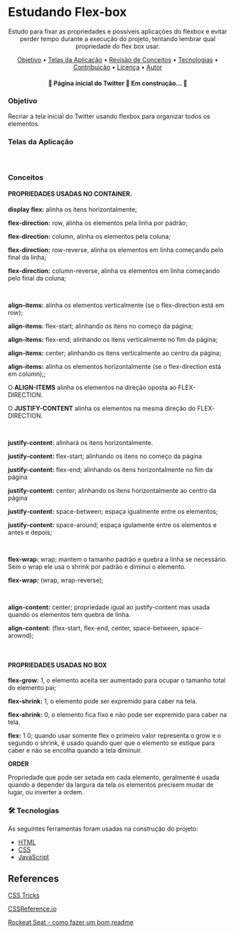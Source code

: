 # Estudando Flex-box

<p align="center">Estudo para fixar as propriedades e possíveis aplicações do flexbox e evitar perder tempo durante a execução do projeto, tentando lembrar qual propriedade do flex box usar.</p>

<p align="center">
 <a href="#objetivo">Objetivo</a> •
 <a href="#telas-da-aplicacao">Telas da Aplicação</a> •
 <a href="#conceitos">Revisão de Conceitos</a> •
 <a href="#tecnologias">Tecnologias</a> •
 <a href="#contribuicao">Contribuição</a> •
 <a href="#licenc-a">Licença</a> •
 <a href="#autor">Autor</a>
</p>

<h4 align="center">
	🚧  Página inicial do Twitter 🚀 Em construção...  🚧
</h4>

### Objetivo
<p>Recriar a tela inicial do Twitter usando flexbox para organizar todos os elementos.</p>

### Telas da Aplicação

<h1 align="center">
  <img alt="" title="#" src="./assets/home.png" />
</h1>

### Conceitos

#### PROPRIEDADES USADAS NO CONTAINER.
  <p><b>display flex:</b> alinha os itens horizontalmente;</p>
  <p><b>flex-direction:</b> row, alinha os elementos pela linha por padrão;</p>
  <p><b>flex-direction:</b> column, alinha os elementos pela coluna;</p>
  <p><b>flex-direction:</b> row-reverse, alinha os elementos em linha começando pelo final da linha;</p>
  <p><b>flex-direction:</b> column-reverse, alinha os elementos em linha começando pelo final da coluna;</p>
  </br>
  <p><b>align-items:</b> alinha os elementos verticalmente (se o flex-direction está em row);</p>
  <p><b>align-items:</b> flex-start; alinhando os itens no começo da página;</p>
  <p><b>align-items:</b> flex-end; alinhando os itens verticalmente  no fim da página;</p>
  <p><b>align-items:</b> center; alinhando os itens verticalmente  ao centro da página;</p>
  <p><b>align-items:</b> alinha os elementos horizontalmente (se o flex-direction está em column);;</p>

  <p>O <b>ALIGN-ITEMS</b> alinha os elementos na direção oposta ao FLEX-DIRECTION.</p>
  <p>O <b>JUSTIFY-CONTENT</b> alinha os elementos na mesma direção do FLEX-DIRECTION.</p>
  </br>
  <p><b>justify-content:</b> alinhará os itens horizontalmente.
  <p><b>justify-content:</b> flex-start; alinhando os itens no começo da página</p>
  <p><b>justify-content:</b> flex-end; alinhando os itens horizontalmente no fim da página</p>
  <p><b>justify-content:</b> center; alinhando os itens horizontalmente ao centro da página</p>
  <p><b>justify-content:</b> space-between; espaça igualmente entre os elementos;</p>
  <p><b>justify-content:</b> space-around; espaça igulamente entre os elementos e antes e depois;</p>
  </br>
  <p><b>flex-wrap:</b> wrap; mantem o tamanho padrão e quebra a linha se necessário. Sem o wrap ele usa o shrink por padrão e diminui o elemento.</p>
  <p><b>flex-wrap:</b> (wrap, wrap-reverse);</p>
  </br>
  <p><b>align-content:</b> center; propriedade igual ao justify-content mas usada quando os elementos tem quebra de linha.</p>
  <p><b>align-content:</b> (flex-start, flex-end, center, space-between, space-arownd);</p>
  </br>

#### PROPRIEDADES USADAS NO BOX
  <p><b>flex-grow:</b> 1, o elemento aceita ser aumentado para ocupar o tamanho total do elemento pai;</p>
  <p><b>flex-shrink:</b> 1, o elemento pode ser expremido para caber na tela.</p>
  <p><b>flex-shrink:</b> 0, o elemento fica fixo e não pode ser expremido para caber na tela.</p>

  <p><b>flex:</b> 1 0; quando usar somente flex o primeiro valor representa o grow e o segundo o shrink,
  é usado quando quer que o elemento se estique para caber e não se encolha quando a tela diminuir.</p>
<p><b>ORDER</b></p>
  <p>Propriedade que pode ser setada em cada elemento, geralmente é usada quando a depender da largura da tela os elementos precisem mudar de lugar, ou inverter a ordem.</p>

### 🛠 Tecnologias

As seguintes ferramentas foram usadas na construção do projeto:

- [HTML](https://expo.io/)
- [CSS](https://nodejs.org/en/)
- [JavaScript](https://pt-br.reactjs.org/)

## References
<p><a href="https://css-tricks.com/snippets/css/a-guide-to-flexbox/">CSS Tricks<a></p>
<p><a href="https://cssreference.io/flexbox/">CSSReference.io<a></p>
<p><a href="https://blog.rocketseat.com.br/como-fazer-um-bom-readme/">Rockeat Seat - como fazer um bom readme</a></p>
